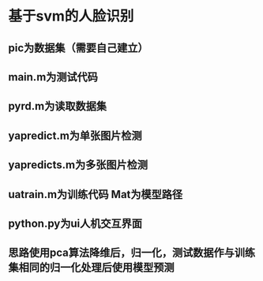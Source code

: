 # 基于svm的人脸识别
## pic为数据集（需要自己建立）
## main.m为测试代码 
## pyrd.m为读取数据集
## yapredict.m为单张图片检测
## yapredicts.m为多张图片检测
## uatrain.m为训练代码 Mat为模型路径
## python.py为ui人机交互界面
## 思路使用pca算法降维后，归一化，测试数据作与训练集相同的归一化处理后使用模型预测
